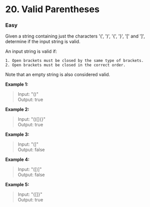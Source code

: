 # 20. Valid Parentheses

### Easy

Given a string containing just the characters '(', ')', '{', '}', '[' and ']', determine if the input string is valid.

An input string is valid if:

    1. Open brackets must be closed by the same type of brackets.
    2. Open brackets must be closed in the correct order.

Note that an empty string is also considered valid.

**Example 1:**

> Input: "()"  
> Output: true

**Example 2:**

> Input: "()[]{}"  
> Output: true

**Example 3:**

> Input: "(]"  
> Output: false

**Example 4:**

> Input: "([)]"  
> Output: false

**Example 5:**

> Input: "{[]}"  
> Output: true
